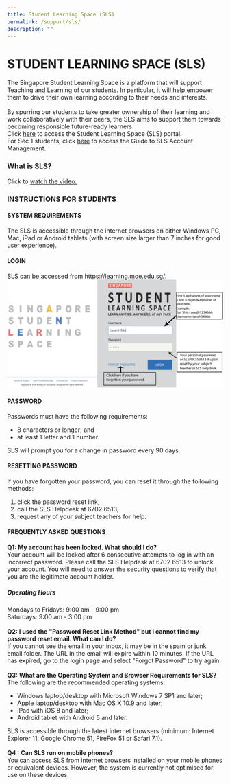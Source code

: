 ```yaml
---
title: Student Learning Space (SLS)
permalink: /support/sls/
description: ""
---
```

<h1>STUDENT LEARNING SPACE (SLS)</h1>
<div>
<p>The Singapore Student Learning Space is a platform that will support Teaching and Learning of our students. In particular, it will help empower them to drive their own learning according to their needs and interests.<br><br>
By spurring our students to take greater ownership of their learning and work collaboratively with their peers, the SLS aims to support them towards becoming responsible future-ready learners. <br>
Click <a href="https://vle.learning.moe.edu.sg/login">here</a> to access the Student Learning Space (SLS) portal. <br>
For Sec 1 students, click <a href="/files/SLS%20Account%20Management%20-%20Guide%20for%20Sec%201%20Students.pdf">here</a> to access the Guide to SLS Account Management.</p>

<h3>What is SLS?</h3>
Click to <a href="https://www.youtube.com/watch?v=F0FTP2FveSg&amp;feature=youtu.be">watch the video.</a>
<h3>INSTRUCTIONS FOR STUDENTS</h3>
<h4>SYSTEM REQUIREMENTS</h4>
The SLS is accessible through the internet browsers on either Windows PC, Mac, iPad or Android tablets (with screen size larger than 7 inches for good user experience).
<h4>LOGIN</h4>
SLS can be accessed from <a href="https://learning.moe.edu.sg">https://learning.moe.edu.sg/</a>.
<img src="/images/Our Staff/SLS_Student_Login.png"><br>
<h4>PASSWORD</h4>
Passwords must have the following requirements: <br>
<ul>
<li>8 characters or longer; and</li>
<li>at least 1 letter and 1 number.</li>
</ul>
SLS will prompt you for a change in password every 90 days.
<h4>RESETTING PASSWORD</h4>
If you have forgotten your password, you can reset it through the following methods:
<ol>
<li>click the password reset link, </li>
<li>call the SLS Helpdesk at 6702 6513, </li>
<li>request any of your subject teachers for help.</li>
	</ol>
<h4>FREQUENTLY ASKED QUESTIONS</h4>
<strong>Q1: My account has been locked. What should I do? </strong><br>Your account will be locked after 6 consecutive attempts to log in with an incorrect password. Please call the SLS Helpdesk at 6702 6513 to unlock your account. You will need to answer the security questions to verify that you are the legitimate account holder.
<h5>Operating Hours</h5>
Mondays to Fridays: 9:00 am - 9:00 pm 
<br>Saturdays: 9:00 am - 3:00 pm 
<br><br><strong>Q2: I used the "Password Reset Link Method" but I cannot find my password reset email. What can I do?</strong> 
<br>If you cannot see the email in your inbox, it may be in the spam or junk email folder. The URL in the email will expire within 10 minutes. If the URL has expired, go to the login page and select "Forgot Password" to try again. 
<br>
<br><strong>Q3: What are the Operating System and Browser Requirements for SLS?</strong> 
	<br>The following are the recommended operating systems:
<ul>
<li>Windows laptop/desktop with Microsoft Windows 7 SP1 and later;</li>
<li>Apple laptop/desktop with Mac OS X 10.9 and later;</li>
<li>iPad with iOS 8 and later;</li>
<li>Android tablet with Android 5 and later.</li>
</ul>
SLS is accessible through the latest internet browsers (minimum: Internet Explorer 11, Google Chrome 51, FireFox 51 or Safari 7.1). <br><br>
<strong>Q4 : Can SLS run on mobile phones?</strong> <br>You can access SLS from internet browsers installed on your mobile phones or equivalent devices. However, the system is currently not optimised for use on these devices.</div>